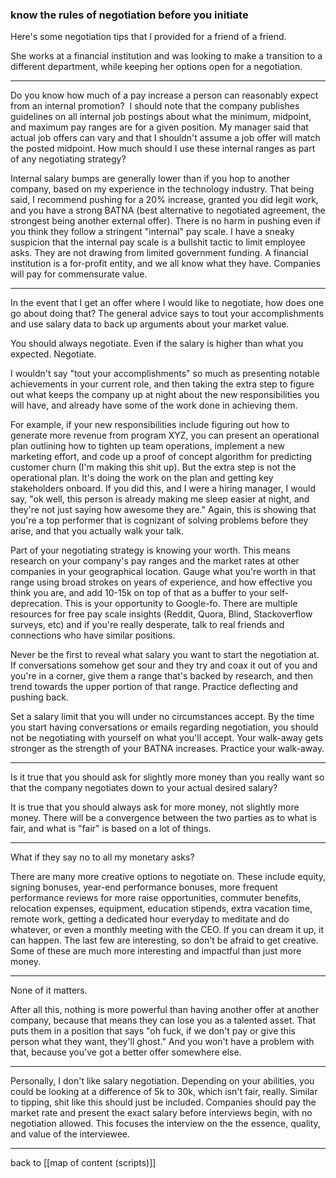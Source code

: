 ### know the rules of negotiation before you initiate

Here's some negotiation tips that I provided for a friend of a friend.  
  
She works at a financial institution and was looking to make a transition to a different department, while keeping her options open for a negotiation.

---

Do you know how much of a pay increase a person can reasonably expect from an internal promotion?  I should note that the company publishes guidelines on all internal job postings about what the minimum, midpoint, and maximum pay ranges are for a given position. My manager said that actual job offers can vary and that I shouldn't assume a job offer will match the posted midpoint. How much should I use these internal ranges as part of any negotiating strategy?

Internal salary bumps are generally lower than if you hop to another company, based on my experience in the technology industry. That being said, I recommend pushing for a 20% increase, granted you did legit work, and you have a strong BATNA (best alternative to negotiated agreement, the strongest being another external offer). There is no harm in pushing even if you think they follow a stringent "internal" pay scale. I have a sneaky suspicion that the internal pay scale is a bullshit tactic to limit employee asks. They are not drawing from limited government funding. A financial institution is a for-profit entity, and we all know what they have. Companies will pay for commensurate value.

---

In the event that I get an offer where I would like to negotiate, how does one go about doing that? The general advice says to tout your accomplishments and use salary data to back up arguments about your market value.  

You should always negotiate. Even if the salary is higher than what you expected. Negotiate.

I wouldn't say "tout your accomplishments" so much as presenting notable achievements in your current role, and then taking the extra step to figure out what keeps the company up at night about the new responsibilities you will have, and already have some of the work done in achieving them.

For example, if your new responsibilities include figuring out how to generate more revenue from program XYZ, you can present an operational plan outlining how to tighten up team operations, implement a new marketing effort, and code up a proof of concept algorithm for predicting customer churn (I'm making this shit up). But the extra step is not the operational plan. It's doing the work on the plan and getting key stakeholders onboard. If you did this, and I were a hiring manager, I would say, "ok well, this person is already making me sleep easier at night, and they're not just saying how awesome they are." Again, this is showing that you're a top performer that is cognizant of solving problems before they arise, and that you actually walk your talk.

Part of your negotiating strategy is knowing your worth. This means research on your company's pay ranges and the market rates at other companies in your geographical location. Gauge what you're worth in that range using broad strokes on years of experience, and how effective you think you are, and add 10-15k on top of that as a buffer to your self-deprecation. This is your opportunity to Google-fo. There are multiple resources for free pay scale insights (Reddit, Quora, Blind, Stackoverflow surveys, etc) and if you're really desperate, talk to real friends and connections who have similar positions.

Never be the first to reveal what salary you want to start the negotiation at. If conversations somehow get sour and they try and coax it out of you and you're in a corner, give them a range that's backed by research, and then trend towards the upper portion of that range. Practice deflecting and pushing back.  

Set a salary limit that you will under no circumstances accept. By the time you start having conversations or emails regarding negotiation, you should not be negotiating with yourself on what you'll accept. Your walk-away gets stronger as the strength of your BATNA increases. Practice your walk-away.

---

Is it true that you should ask for slightly more money than you really want so that the company negotiates down to your actual desired salary?

It is true that you should always ask for more money, not slightly more money. There will be a convergence between the two parties as to what is fair, and what is "fair" is based on a lot of things.

---

What if they say no to all my monetary asks?

There are many more creative options to negotiate on. These include equity, signing bonuses, year-end performance bonuses, more frequent performance reviews for more raise opportunities, commuter benefits, relocation expenses, equipment, education stipends, extra vacation time, remote work, getting a dedicated hour everyday to meditate and do whatever, or even a monthly meeting with the CEO. If you can dream it up, it can happen. The last few are interesting, so don't be afraid to get creative. Some of these are much more interesting and impactful than just more money.

---

None of it matters.

After all this, nothing is more powerful than having another offer at another company, because that means they can lose you as a talented asset. That puts them in a position that says "oh fuck, if we don't pay or give this person what they want, they'll ghost." And you won't have a problem with that, because you've got a better offer somewhere else.

---

Personally, I don't like salary negotiation. Depending on your abilities, you could be looking at a difference of 5k to 30k, which isn't fair, really. Similar to tipping, shit like this should just be included. Companies should pay the market rate and present the exact salary before interviews begin, with no negotiation allowed. This focuses the interview on the the essence, quality, and value of the interviewee.

---

back to [[map of content (scripts)]]